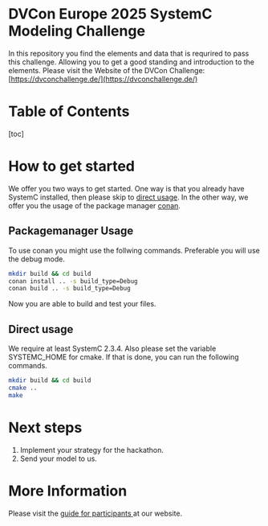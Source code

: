 # DVCon Europe 2025 SystemC Modeling Challenge
In this repository you find the elements and data that is requrired to pass this challenge. Allowing you to get a good standing and introduction to the elements. Please visit the Website of the DVCon Challenge: [https://dvconchallenge.de/](https://dvconchallenge.de/)

# Table of Contents

[toc]

# How to get started

We offer you two ways to get started. One way is that you already have SystemC installed, then please skip to [direct usage](#2-direct-usage). In the other way, we offer you the usage of the package manager [conan](https://conan.io/).

## Packagemanager Usage

To use conan you might use the follwing commands. Preferable you will use the debug mode.

```bash
mkdir build && cd build
conan install .. -s build_type=Debug
conan build .. -s build_type=Debug
```

Now you are able to build and test your files.

## Direct usage

We require at least SystemC 2.3.4. Also please set the variable SYSTEMC_HOME for cmake. If that is done, you can run the following commands.

```bash
mkdir build && cd build
cmake ..
make
```

# Next steps

1. Implement your strategy for the hackathon.
2. Send your model to us.

# More Information

Please visit the [guide for participants ](https://dvconchallenge.de/index.php/guide-for-participants/)at our website.
